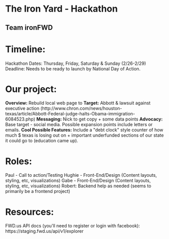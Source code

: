 <h1>The Iron Yard - Hackathon</h1>
<h2>Team ironFWD</h2>
<h1>Timeline:</h1>
Hackathon Dates: Thursday, Friday, Saturday & Sunday (2/26-2/29)
Deadline: Needs to be ready to launch by National Day of Action. 

<h1>Our project:</h1>
<strong>Overview:</strong> Rebuild local web page to 
<strong>Target:</strong> Abbott & lawsuit against executive action (http://www.chron.com/news/houston-texas/article/Abbott-Federal-judge-halts-Obama-immigration-6084523.php)
<strong>Messaging:</strong> Nick to get copy + some data points
<strong>Advocacy:</strong> Base target - social media. Possible expansion points include letters or emails.
<strong>Cool Possible Features:</strong> Include a "debt clock" style counter of how much $ texas is losing out on + important underfunded sections of our state it could go to (education came up).

<h1>Roles:</h1>
Paul - Call to action/Testing
Hughie - Front-End/Design (Content layouts, styling, etc, visualizations)
Gabe - Front-End/Design (Content layouts, styling, etc, visualizations)
Robert: Backend help as needed (seems to primarily be a frontend project)

<h1>Resources:</h1>
FWD.us API docs (you'll need to register or login with facebook): https://staging.fwd.us/api/v1/explorer

